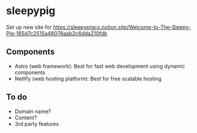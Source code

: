 # sleepypig
Set up new site for https://sleepypigco.notion.site/Welcome-to-The-Sleepy-Pig-165d7c2515a48078aab2c6dda210fdb

## Components
* Astro (web framework): Best for fast web development using dynamic components
* Netlify (web hosting platform): Best for free scalable hosting

## To do
* Domain name?
* Content?
* 3rd party features
